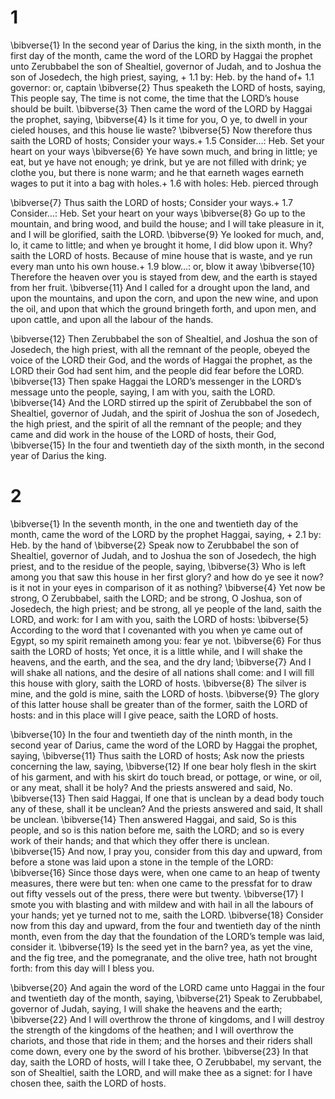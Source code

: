 # 1 
\bibverse{1} In the second year of Darius the king, in the sixth month, in the first day of the month, came the word of the LORD by Haggai the prophet unto Zerubbabel the son of Shealtiel, governor of Judah, and to Joshua the son of Josedech, the high priest, saying, + 1.1 by: Heb. by the hand of+ 1.1 governor: or, captain \bibverse{2} Thus speaketh the LORD of hosts, saying, This people say, The time is not come, the time that the LORD’s house should be built. \bibverse{3} Then came the word of the LORD by Haggai the prophet, saying, \bibverse{4} Is it time for you, O ye, to dwell in your cieled houses, and this house lie waste? \bibverse{5} Now therefore thus saith the LORD of hosts; Consider your ways.+ 1.5 Consider…: Heb. Set your heart on your ways \bibverse{6} Ye have sown much, and bring in little; ye eat, but ye have not enough; ye drink, but ye are not filled with drink; ye clothe you, but there is none warm; and he that earneth wages earneth wages to put it into a bag with holes.+ 1.6 with holes: Heb. pierced through 

\bibverse{7} Thus saith the LORD of hosts; Consider your ways.+ 1.7 Consider…: Heb. Set your heart on your ways \bibverse{8} Go up to the mountain, and bring wood, and build the house; and I will take pleasure in it, and I will be glorified, saith the LORD. \bibverse{9} Ye looked for much, and, lo, it came to little; and when ye brought it home, I did blow upon it. Why? saith the LORD of hosts. Because of mine house that is waste, and ye run every man unto his own house.+ 1.9 blow…: or, blow it away \bibverse{10} Therefore the heaven over you is stayed from dew, and the earth is stayed from her fruit. \bibverse{11} And I called for a drought upon the land, and upon the mountains, and upon the corn, and upon the new wine, and upon the oil, and upon that which the ground bringeth forth, and upon men, and upon cattle, and upon all the labour of the hands. 

\bibverse{12} Then Zerubbabel the son of Shealtiel, and Joshua the son of Josedech, the high priest, with all the remnant of the people, obeyed the voice of the LORD their God, and the words of Haggai the prophet, as the LORD their God had sent him, and the people did fear before the LORD. \bibverse{13} Then spake Haggai the LORD’s messenger in the LORD’s message unto the people, saying, I am with you, saith the LORD. \bibverse{14} And the LORD stirred up the spirit of Zerubbabel the son of Shealtiel, governor of Judah, and the spirit of Joshua the son of Josedech, the high priest, and the spirit of all the remnant of the people; and they came and did work in the house of the LORD of hosts, their God, \bibverse{15} In the four and twentieth day of the sixth month, in the second year of Darius the king. 

# 2 
\bibverse{1} In the seventh month, in the one and twentieth day of the month, came the word of the LORD by the prophet Haggai, saying, + 2.1 by: Heb. by the hand of \bibverse{2} Speak now to Zerubbabel the son of Shealtiel, governor of Judah, and to Joshua the son of Josedech, the high priest, and to the residue of the people, saying, \bibverse{3} Who is left among you that saw this house in her first glory? and how do ye see it now? is it not in your eyes in comparison of it as nothing? \bibverse{4} Yet now be strong, O Zerubbabel, saith the LORD; and be strong, O Joshua, son of Josedech, the high priest; and be strong, all ye people of the land, saith the LORD, and work: for I am with you, saith the LORD of hosts: \bibverse{5} According to the word that I covenanted with you when ye came out of Egypt, so my spirit remaineth among you: fear ye not. \bibverse{6} For thus saith the LORD of hosts; Yet once, it is a little while, and I will shake the heavens, and the earth, and the sea, and the dry land; \bibverse{7} And I will shake all nations, and the desire of all nations shall come: and I will fill this house with glory, saith the LORD of hosts. \bibverse{8} The silver is mine, and the gold is mine, saith the LORD of hosts. \bibverse{9} The glory of this latter house shall be greater than of the former, saith the LORD of hosts: and in this place will I give peace, saith the LORD of hosts. 

\bibverse{10} In the four and twentieth day of the ninth month, in the second year of Darius, came the word of the LORD by Haggai the prophet, saying, \bibverse{11} Thus saith the LORD of hosts; Ask now the priests concerning the law, saying, \bibverse{12} If one bear holy flesh in the skirt of his garment, and with his skirt do touch bread, or pottage, or wine, or oil, or any meat, shall it be holy? And the priests answered and said, No. \bibverse{13} Then said Haggai, If one that is unclean by a dead body touch any of these, shall it be unclean? And the priests answered and said, It shall be unclean. \bibverse{14} Then answered Haggai, and said, So is this people, and so is this nation before me, saith the LORD; and so is every work of their hands; and that which they offer there is unclean. \bibverse{15} And now, I pray you, consider from this day and upward, from before a stone was laid upon a stone in the temple of the LORD: \bibverse{16} Since those days were, when one came to an heap of twenty measures, there were but ten: when one came to the pressfat for to draw out fifty vessels out of the press, there were but twenty. \bibverse{17} I smote you with blasting and with mildew and with hail in all the labours of your hands; yet ye turned not to me, saith the LORD. \bibverse{18} Consider now from this day and upward, from the four and twentieth day of the ninth month, even from the day that the foundation of the LORD’s temple was laid, consider it. \bibverse{19} Is the seed yet in the barn? yea, as yet the vine, and the fig tree, and the pomegranate, and the olive tree, hath not brought forth: from this day will I bless you. 

\bibverse{20} And again the word of the LORD came unto Haggai in the four and twentieth day of the month, saying, \bibverse{21} Speak to Zerubbabel, governor of Judah, saying, I will shake the heavens and the earth; \bibverse{22} And I will overthrow the throne of kingdoms, and I will destroy the strength of the kingdoms of the heathen; and I will overthrow the chariots, and those that ride in them; and the horses and their riders shall come down, every one by the sword of his brother. \bibverse{23} In that day, saith the LORD of hosts, will I take thee, O Zerubbabel, my servant, the son of Shealtiel, saith the LORD, and will make thee as a signet: for I have chosen thee, saith the LORD of hosts. 